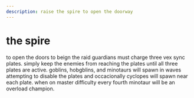 ```yaml
---
description: raise the spire to open the doorway
---
```


# the spire

to open the doors to beign the raid guardians must charge three vex sync plates. simply keep the enemies from reaching the plates until all three plates are active. goblins, hobgblins, and minotaurs will spawn in waves attempting to disable the plates and occacionally cyclopes will spawn near each plate. when on master difficulty every fourth minotaur will be an overload champion.